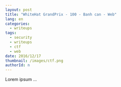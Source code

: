 ```yaml
---
layout: post
title: "WhiteHat GrandPrix - 100 - Banh can - Web"
lang: en
categories:
  - writeups
tags:
  - security
  - writeups
  - ctf
  - web
date: 2016/12/17
thumbnail: /images/ctf.png
authorId: n
---
```

Lorem ipsum ...
